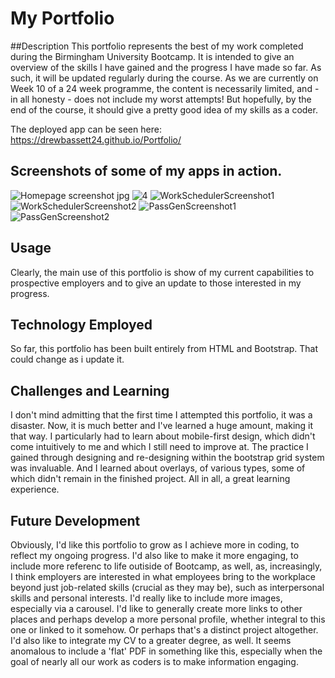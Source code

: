 # My Portfolio

##Description
This portfolio represents the best of my work completed during the Birmingham University Bootcamp. It is intended to give an overview of the skills I have gained and the progress I have made so far. As such, it will be updated regularly during the course. As we are currently on Week 10 of a 24 week programme, the content is necessarily limited, and - in all honesty - does not include my worst attempts! But hopefully, by the end of the course, it should give a pretty good idea of my skills as a coder.

The deployed app can be seen here: https://drewbassett24.github.io/Portfolio/

## Screenshots of some of my apps in action.
![Homepage screenshot jpg](https://user-images.githubusercontent.com/73472116/107885629-5a897c00-6ef3-11eb-8e4c-1a6e5a1b9c95.png)
![4](https://user-images.githubusercontent.com/73472116/107885565-febef300-6ef2-11eb-8609-3ef278d4cc50.jpg)
![WorkSchedulerScreenshot1](https://user-images.githubusercontent.com/73472116/107391429-976b0280-6af0-11eb-8ee0-d51d89899c6c.jpg)
![WorkSchedulerScreenshot2](https://user-images.githubusercontent.com/73472116/107391431-98039900-6af0-11eb-9f76-af9b7e69ae4e.jpg)
![PassGenScreenshot1](https://user-images.githubusercontent.com/73472116/107391432-98039900-6af0-11eb-87c6-1f84e07a1741.jpg)
![PassGenScreenshot2](https://user-images.githubusercontent.com/73472116/107391434-989c2f80-6af0-11eb-82d9-cd00621855e1.jpg)


## Usage
Clearly, the main use of this portfolio is show of my current capabilities to prospective employers and to give an update to those interested in my progress.

## Technology Employed
So far, this portfolio has been built entirely from HTML and Bootstrap. That could change as i update it.

## Challenges and Learning
I don't mind admitting that the first time I attempted this portfolio, it was a disaster. 
Now, it is much better and I've learned a huge amount, making it that way. I particularly had to learn about mobile-first design, which didn't come intuitively to me and which I still need to improve at. The practice I gained through designing and re-designing within the bootstrap grid system was invaluable. And I learned about overlays, of various types, some of which didn't remain in the finished project. All in all, a great learning experience.

## Future Development
 Obviously, I'd like this portfolio to grow as I achieve more in coding, to reflect my ongoing progress. I'd also like to make it more engaging, to include more referenc to life outiside of Bootcamp, as well, as, increasingly, I think employers are interested in what employees bring to the workplace beyond just job-related skills (crucial as they may be), such as interpersonal skills and personal interests. I'd really like to include more images, especially via a carousel. I'd like to generally create more links to other places and perhaps develop a more personal profile, whether integral to this one or linked to it somehow. Or perhaps that's a distinct project altogether.
I'd also like to integrate my CV to a greater degree, as well. It seems anomalous to include a 'flat' PDF in something like this, especially when the goal of nearly all our work as coders is to make information engaging.
